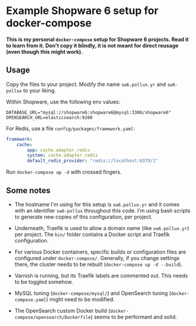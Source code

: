 # Example Shopware 6 setup for docker-compose

**This is my personal `docker-compose` setup for Shopware 6 projects. Read it to learn from it. Don't copy it blindly, it is not meant for direct reusage (even though this might work).**

## Usage
Copy the files to your project. Modify the name `sw6.pollux.yr` and `sw6-pollux` to your liking.

Within Shopware, use the following env values:
```env
DATABASE_URL="mysql://shopware6:shopware6@mysql:3306/shopware6"
OPENSEARCH_URL=elasticsearch:9200
```

For Redis, use a file `config/packages/framework.yaml`:
```yaml
framework:
    cache:
        app: cache.adapter.redis
        system: cache.adapter.redis
        default_redis_provider: "redis://localhost:6379/1"
```

Run `docker-compose up -d` with crossed fingers.

## Some notes

- The hostname I'm using for this setup is `sw6.pollux.yr` and it comes with an identifier `sw6-pollux` throughout this code. I'm using bash scripts to generate new copies of this configuration, per project.

- Underneath, Traefik is used to allow a domain name (like `sw6.pollux.yr`) per project. The `bin/` folder contains a Docker script and Traefik configuration.

- For various Docker containers, specific builds or configuration files are configured under `docker-compose/`. Generally, if you change settings there, the cluster needs to be rebuilt (`docker-compose up -d --build`).

- Varnish is running, but its Traefik labels are commented out. This needs to be toggled somehow.

- MySQL tuning (`docker-compose/mysql/`) and OpenSearch tuning (`docker-compose.yaml`) might need to be modified.

- The OpenSearch custom Docker build (`docker-compose/opensearch/Dockerfile`) seems to be performant and solid.